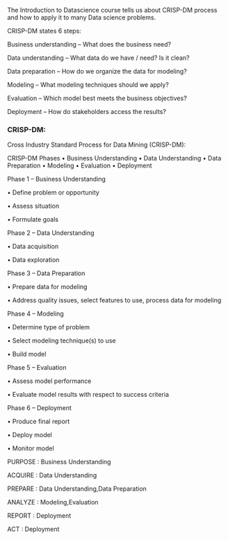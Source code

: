 The Introduction to Datascience course tells us about CRISP-DM process and how to apply it to many Data science problems.

CRISP-DM states 6 steps:

Business understanding – What does the business need?

Data understanding – What data do we have / need? Is it clean?

Data preparation – How do we organize the data for modeling?

Modeling – What modeling techniques should we apply?

Evaluation – Which model best meets the business objectives?

Deployment – How do stakeholders access the results?

### CRISP-DM:

Cross Industry Standard Process for Data Mining (CRISP-DM):

CRISP-DM Phases
• Business Understanding
• Data Understanding
• Data Preparation
• Modeling
• Evaluation
• Deployment

Phase 1 – Business Understanding

• Define problem or opportunity

• Assess situation

• Formulate goals

Phase 2 – Data Understanding

• Data acquisition

• Data exploration

Phase 3 – Data Preparation

• Prepare data for modeling

• Address quality issues, select features to use, process data for modeling

Phase 4 – Modeling

• Determine type of problem

• Select modeling technique(s) to use

• Build model

Phase 5 – Evaluation

• Assess model performance

• Evaluate model results with respect to success criteria

Phase 6 – Deployment

• Produce final report

• Deploy model

• Monitor model

PURPOSE : Business Understanding

ACQUIRE : Data Understanding

PREPARE : Data Understanding,Data Preparation

ANALYZE : Modeling,Evaluation

REPORT  : Deployment

ACT     : Deployment

